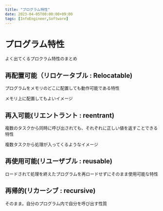 ```yaml
---
title: "プログラム特性"
date: 2023-04-05T00:00:00+09:00
tags: [InfoEngineer,Software]
---
```

# プログラム特性

よく出てくるプロクラム特性のまとめ

## 再配置可能（リロケータブル : Relocatable)

プログラムをメモリのどこに配置しても動作可能である特性

メモリ上に配置してもよいイメージ

## 再入可能(リエントラント : reentrant)

複数のタスクから同時に呼び出されても、それぞれに正しい値を返すことできる特性

複数タスクから処理が入ってくるようなイメージ

## 再使用可能(リユーザブル : reusable)

ロードされて処理を終えたプログラムを再ロードせずにそのまま使用可能な特性

## 再帰的(リカーシブ : recursive)

そのまま。自分のプログラム内で自分を呼び出す性質